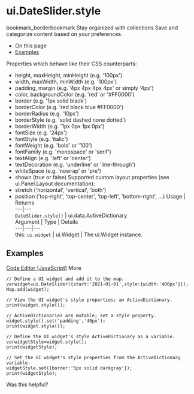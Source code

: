  
#  ui.DateSlider.style
bookmark_borderbookmark Stay organized with collections  Save and categorize content based on your preferences.
  * On this page
  * [Examples](https://developers.google.com/earth-engine/apidocs/ui-dateslider-style#examples)


Properties which behave like their CSS counterparts:
- height, maxHeight, minHeight (e.g. '100px')
- width, maxWidth, minWidth (e.g. '100px')
- padding, margin (e.g. '4px 4px 4px 4px' or simply '4px')
- color, backgroundColor (e.g. 'red' or '#FF0000')
- border (e.g. '1px solid black')
- borderColor (e.g. 'red black blue #FF0000')
- borderRadius (e.g. '10px')
- borderStyle (e.g. 'solid dashed none dotted')
- borderWidth (e.g. '1px 0px 1px 0px')
- fontSize (e.g. '24px')
- fontStyle (e.g. 'italic')
- fontWeight (e.g. 'bold' or '100')
- fontFamily (e.g. 'monospace' or 'serif')
- textAlign (e.g. 'left' or 'center')
- textDecoration (e.g. 'underline' or 'line-through')
- whiteSpace (e.g. 'nowrap' or 'pre')
- shown (true or false)
Supported custom layout properties (see ui.Panel.Layout documentation):
- stretch ('horizontal', 'vertical', 'both')
- position ('top-right', 'top-center', 'top-left', 'bottom-right', ...)
Usage | Returns  
---|---  
`DateSlider.style()` | ui.data.ActiveDictionary  
Argument | Type | Details  
---|---|---  
this: `ui.widget` | ui.Widget | The ui.Widget instance.  
## Examples
[Code Editor (JavaScript)](https://developers.google.com/earth-engine/apidocs/ui-dateslider-style#code-editor-javascript-sample) More
```
// Define a UI widget and add it to the map.
varwidget=ui.DateSlider({start:'2021-01-01',style:{width:'400px'}});
Map.add(widget);

// View the UI widget's style properties; an ActiveDictionary.
print(widget.style());

// ActiveDictionaries are mutable; set a style property.
widget.style().set('padding','40px');
print(widget.style());

// Define the UI widget's style ActiveDictionary as a variable.
varwidgetStyle=widget.style();
print(widgetStyle);

// Set the UI widget's style properties from the ActiveDictionary variable.
widgetStyle.set({border:'5px solid darkgray'});
print(widgetStyle);
```

Was this helpful?
